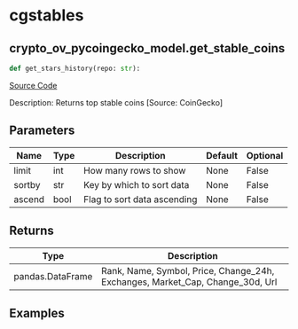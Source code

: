 # cgstables

## crypto_ov_pycoingecko_model.get_stable_coins

```python
def get_stars_history(repo: str):
```
[Source Code](https://github.com/OpenBB-finance/OpenBBTerminal/tree/main/openbb_terminal/cryptocurrency/overview/pycoingecko_model.py#L184)

Description: Returns top stable coins [Source: CoinGecko]

## Parameters

| Name | Type | Description | Default | Optional |
| ---- | ---- | ----------- | ------- | -------- |
| limit | int | How many rows to show | None | False |
| sortby | str | Key by which to sort data | None | False |
| ascend | bool | Flag to sort data ascending | None | False |

## Returns

| Type | Description |
| ---- | ----------- |
| pandas.DataFrame | Rank, Name, Symbol, Price, Change_24h, Exchanges, Market_Cap, Change_30d, Url |

## Examples

